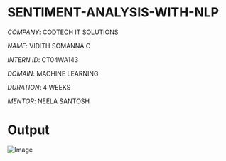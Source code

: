 # SENTIMENT-ANALYSIS-WITH-NLP

*COMPANY*: CODTECH IT SOLUTIONS

*NAME*: VIDITH SOMANNA C

*INTERN ID*: CT04WA143

*DOMAIN*: MACHINE LEARNING

*DURATION*: 4 WEEKS

*MENTOR*: NEELA SANTOSH

# Output

![Image](https://github.com/user-attachments/assets/276fd15d-e7bb-42d9-be28-a0d29af667de)

